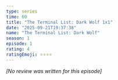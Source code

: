 ```yaml
---
type: series
time: 60
title: "The Terminal List: Dark Wolf 1x1"
date: "2025-09-21T19:37:38"
name: "The Terminal List: Dark Wolf"
season: 1
episode: 1
rating: 4
ratingEmoji: ⭐️⭐️⭐️⭐️
---
```


*[No review was written for this episode]*
